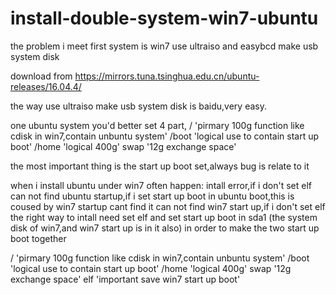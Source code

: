 # install-double-system-win7-ubuntu
the problem i meet
first system is win7
use ultraiso and easybcd make usb system disk

download from https://mirrors.tuna.tsinghua.edu.cn/ubuntu-releases/16.04.4/

the way use ultraiso make usb system disk is baidu,very easy.

one ubuntu system you'd better set 4 part, 
/ 'pirmary 100g function like cdisk in win7,contain unbuntu system' 
/boot 'logical use to contain start up boot' 
/home 'logical 400g' 
swap '12g exchange space' 

the most important thing is the start up boot set,always bug is relate to it

when i install ubuntu under win7 often happen:
intall error,if i don't set elf
can not find ubuntu startup,if i set start up boot in ubuntu boot,this is coused by win7 startup cant find it
can not find win7 start up,if i don't set elf
the right way to intall need set elf and set start up boot in sda1 (the system disk of win7,and win7 start up is in it also) in
order to make the two start up boot together

/ 'pirmary 100g function like cdisk in win7,contain unbuntu system' 
/boot 'logical use to contain start up boot' 
/home 'logical 400g' 
swap '12g exchange space' 
elf 'important save win7 start up boot'

